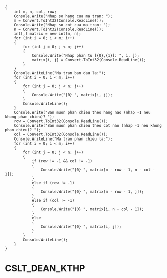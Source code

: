     {
        int m, n, col, row;
        Console.Write("Nhap so hang cua ma tran: ");
        m = Convert.ToInt32(Console.ReadLine());
        Console.Write("Nhap so cot cua ma tran: ");
        n = Convert.ToInt32(Console.ReadLine());
        int[,] matrix = new int[m, n];
        for (int i = 0; i < m; i++)
        {
            for (int j = 0; j < n; j++)
            {
                Console.Write("Nhap phan tu [{0},{1}]: ", i, j);
                matrix[i, j] = Convert.ToInt32(Console.ReadLine());
            }
        }
        Console.WriteLine("Ma tran ban dau la:");
        for (int i = 0; i < m; i++)
        {
            for (int j = 0; j < n; j++)
            {
                Console.Write("{0} ", matrix[i, j]);
            }
            Console.WriteLine();
        }
        Console.Write("Ban muon phan chieu theo hang nao (nhap -1 neu khong phan chieu)? ");
        row = Convert.ToInt32(Console.ReadLine());
        Console.Write("Ban muon phan chieu theo cot nao (nhap -1 neu khong phan chieu)? ");
        col = Convert.ToInt32(Console.ReadLine());
        Console.WriteLine("Ma tran phan chieu la:");
        for (int i = 0; i < m; i++)
        {
            for (int j = 0; j < n; j++)
            {
                if (row != -1 && col != -1)
                {
                    Console.Write("{0} ", matrix[m - row - 1, n - col - 1]);
                }
                else if (row != -1)
                {
                    Console.Write("{0} ", matrix[m - row - 1, j]);
                }
                else if (col != -1)
                {
                    Console.Write("{0} ", matrix[i, n - col - 1]);
                }
                else
                {
                    Console.Write("{0} ", matrix[i, j]);
                }
            }
            Console.WriteLine();
        }
    }
# CSLT_DEAN_KTHP
